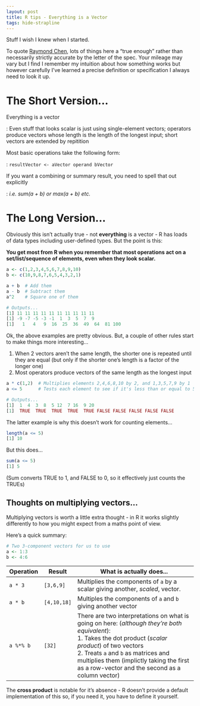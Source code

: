 ```yaml
---
layout: post
title: R tips - Everything is a Vector
tags: hide-strapline
---
```


Stuff I wish I knew when I started.

To quote [Raymond Chen](https://devblogs.microsoft.com/oldnewthing/), lots of things here a “true enough” rather than necessarily strictly accurate by the letter of the spec. Your mileage may vary but I find I remember my intuition about how something works but however carefully I’ve learned a precise definition or specification I always need to look it up.

# The Short Version...

Everything is a vector

: Even stuff that looks scalar is just using single-element vectors; operators produce vectors whose length is the length of the longest input; short vectors are extended by repitition

Most basic operations take the following form:

: `resultVector <- aVector operand bVector`

If you want a combining or summary result, you need to spell that out explicitly

: *i.e. sum(a + b) or max(a + b) etc.*

# The Long Version...

Obviously this isn’t actually true - not **everything** is a vector - R has loads of data types including user-defined types. But the point is this:

**You get most from R when you remember that most operations act on a set/list/sequence of elements, even when they look scalar.**

```R
a <- c(1,2,3,4,5,6,7,8,9,10)
b <- c(10,9,8,7,6,5,4,3,2,1)

a + b  # Add them
a - b  # Subtract them
a^2    # Square one of them

# Outputs...
[1] 11 11 11 11 11 11 11 11 11 11
[1] -9 -7 -5 -3 -1  1  3  5  7  9
[1]   1   4   9  16  25  36  49  64  81 100
```

Ok, the above examples are pretty obvious. But, a couple of other rules start to make things more interesting...

1. When 2 vectors aren’t the same length, the shorter one is repeated until they are equal (but only if the shorter one’s length is a factor of the longer one)
2. Most operators produce vectors of the same length as the longest input

```R
a * c(1,2)  # Multiplies elements 2,4,6,8,10 by 2, and 1,3,5,7,9 by 1
a <= 5      # Tests each element to see if it's less than or equal to 5

# Outputs...
[1]  1  4  3  8  5 12  7 16  9 20
[1]  TRUE  TRUE  TRUE  TRUE  TRUE FALSE FALSE FALSE FALSE FALSE
```

The latter example is why this doesn’t work for counting elements...

```R
length(a <= 5)
[1] 10
```

But this does...

```R
sum(a <= 5)
[1] 5
```

(Sum converts TRUE to 1, and FALSE to 0, so it effectively just counts the TRUEs)

## Thoughts on multiplying vectors...

Multiplying vectors is worth a little extra thought - in R it works slightly differently to how you might expect from a maths point of view.

Here’s a quick summary:

```R
# Two 3-component vectors for us to use
a <- 1:3
b <- 4:6
```

| Operation | Result      | What is actually does...                                     |
| --------- | ----------- | ------------------------------------------------------------ |
| `a * 3`   | `[3,6,9]`   | Multiplies the components of `a` by a scalar giving another, *scaled*, vector. |
| `a * b`   | `[4,10,18]` | Multiples the components of `a` and `b` giving another vector |
| `a %*% b` | `[32]`      | There are two interpretations on what is going on here: (*although they’re both equivalent*):<br />1. Takes the dot product (*scalar product*) of two vectors<br />2. Treats `a` and `b` as matrices and multiplies them (implictly taking the first as a row-vector and the second as a column vector) |

The **cross product** is notable for it’s absence - R doesn’t provide a default implementation of this so, if you need it, you have to define it yourself.

